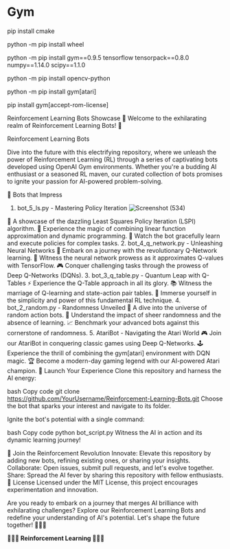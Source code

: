 # Gym

pip install cmake

python -m pip install wheel

python -m pip install gym==0.9.5 tensorflow tensorpack==0.8.0 numpy==1.14.0 scipy==1.1.0 

python -m pip install opencv-python

python -m pip install gym[atari]

pip install gym[accept-rom-license]


Reinforcement Learning Bots Showcase 🤖
Welcome to the exhilarating realm of Reinforcement Learning Bots! 🚀

Reinforcement Learning Bots

Dive into the future with this electrifying repository, where we unleash the power of Reinforcement Learning (RL) through a series of captivating bots developed using OpenAI Gym environments. Whether you're a budding AI enthusiast or a seasoned RL maven, our curated collection of bots promises to ignite your passion for AI-powered problem-solving.

🤖 Bots that Impress
1. bot_5_ls.py - Mastering Policy Iteration ![Screenshot (534)](https://github.com/AkuratiHemanth/Gym/assets/129819031/cdf07c8b-e48f-44e7-9dcb-d38a1a7ed309)

🌟 A showcase of the dazzling Least Squares Policy Iteration (LSPI) algorithm.
🧠 Experience the magic of combining linear function approximation and dynamic programming.
🎯 Watch the bot gracefully learn and execute policies for complex tasks.
2. bot_4_q_network.py - Unleashing Neural Networks
🚀 Embark on a journey with the revolutionary Q-Network learning.
🤖 Witness the neural network prowess as it approximates Q-values with TensorFlow.
🎮 Conquer challenging tasks through the prowess of Deep Q-Networks (DQNs).
3. bot_3_q_table.py - Quantum Leap with Q-Tables
⚡️ Experience the Q-Table approach in all its glory.
📚 Witness the marriage of Q-learning and state-action pair tables.
🧠 Immerse yourself in the simplicity and power of this fundamental RL technique.
4. bot_2_random.py - Randomness Unveiled
🎲 A dive into the universe of random action bots.
🌌 Understand the impact of sheer randomness and the absence of learning.
📈 Benchmark your advanced bots against this cornerstone of randomness.
5. AtariBot - Navigating the Atari World
🎮 Join our AtariBot in conquering classic games using Deep Q-Networks.
🕹 Experience the thrill of combining the gym[atari] environment with DQN magic.
🏆 Become a modern-day gaming legend with our AI-powered Atari champion.
🚀 Launch Your Experience
Clone this repository and harness the AI energy:

bash
Copy code
git clone https://github.com/YourUsername/Reinforcement-Learning-Bots.git
Choose the bot that sparks your interest and navigate to its folder.

Ignite the bot's potential with a single command:

bash
Copy code
python bot_script.py
Witness the AI in action and its dynamic learning journey!

👥 Join the Reinforcement Revolution
Innovate: Elevate this repository by adding new bots, refining existing ones, or sharing your insights.
Collaborate: Open issues, submit pull requests, and let's evolve together.
Share: Spread the AI fever by sharing this repository with fellow enthusiasts.
📜 License
Licensed under the MIT License, this project encourages experimentation and innovation.

Are you ready to embark on a journey that merges AI brilliance with exhilarating challenges? Explore our Reinforcement Learning Bots and redefine your understanding of AI's potential. Let's shape the future together! 🌌🤖🚀

**🌌🤖🚀 Reinforcement Learning 🌌🤖🚀**
